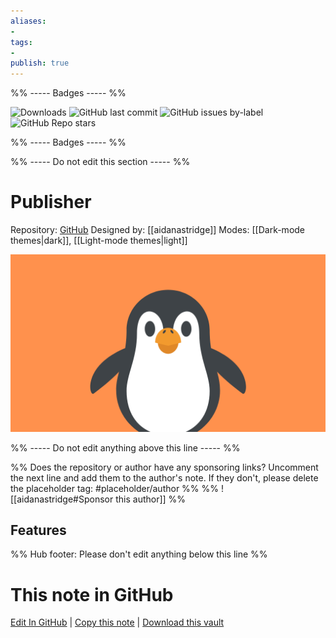 ```yaml
---
aliases:
- 
tags: 
- 
publish: true
---
```


%% ----- Badges ----- %%

![Downloads](https://img.shields.io/badge/downloads-2014-573E7A?style=for-the-badge&logo=)
![GitHub last commit](https://img.shields.io/github/last-commit/aidanastridge/Publisher?color=573E7A&label=last%20update&logo=github&style=for-the-badge)
![GitHub issues by-label](https://img.shields.io/github/issues/aidanastridge/Publisher/help%20wanted?color=573E7A&logo=github&style=for-the-badge) 
![GitHub Repo stars](https://img.shields.io/github/stars/aidanastridge/Publisher?color=573E7A&logo=github&style=for-the-badge)

%% ----- Badges ----- %%

%% ----- Do not edit this section ----- %%

# Publisher

Repository: [GitHub](https://github.com/aidanastridge/Publisher)
Designed by: [[aidanastridge]]
Modes: [[Dark-mode themes|dark]], [[Light-mode themes|light]]



![screenshot](https://github.com/aidanastridge/Publisher/raw/HEAD/src/thumbnail.png)

%% ----- Do not edit anything above this line ----- %% 

%% Does the repository or author have any sponsoring links? Uncomment the next line and add them to the author's note. If they don't, please delete the placeholder tag: #placeholder/author %%
%% ![[aidanastridge#Sponsor this author]] %%


## Features



%% Hub footer: Please don't edit anything below this line %%

# This note in GitHub

<span class="git-footer">[Edit In GitHub](https://github.dev/obsidian-community/obsidian-hub/blob/main/02%20-%20Community%20Expansions/02.05%20All%20Community%20Expansions/Themes/Publisher.md "git-hub-edit-note") | [Copy this note](https://raw.githubusercontent.com/obsidian-community/obsidian-hub/main/02%20-%20Community%20Expansions/02.05%20All%20Community%20Expansions/Themes/Publisher.md "git-hub-copy-note") | [Download this vault](https://github.com/obsidian-community/obsidian-hub/archive/refs/heads/main.zip "git-hub-download-vault") </span>
